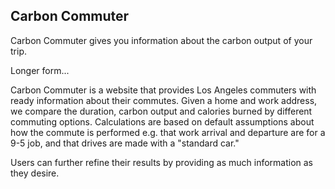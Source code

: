 
## Carbon Commuter

Carbon Commuter gives you information about the carbon output of your trip.

<bold>Longer form...</bold>

Carbon Commuter is a website
that provides Los Angeles commuters
with ready information about their commutes.
Given a home and work address,
we compare
the duration,
carbon output
and calories burned
by different commuting options.
Calculations are based on
default assumptions about how the commute is performed
e.g. that work arrival and departure
are for a 9-5 job,
and that drives are made
with a "standard car."

Users can further refine their results
by providing as much information as they desire.

